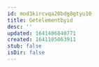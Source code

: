 ```yaml
---
id: mod3kircvqa20bdg8gtyu10
title: Getelementbyid
desc: ''
updated: 1641406840771
created: 1641105063911
stub: false
isDir: false
---
```



